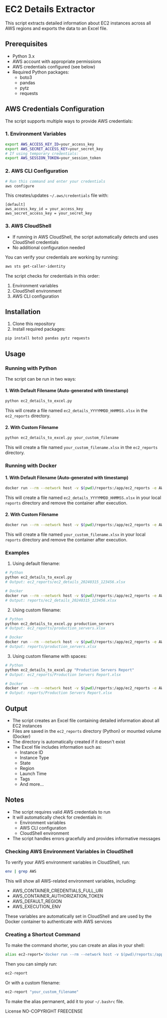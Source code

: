 # EC2 Details Extractor

This script extracts detailed information about EC2 instances across all AWS regions and exports the data to an Excel file.

## Prerequisites

- Python 3.x
- AWS account with appropriate permissions
- AWS credentials configured (see below)
- Required Python packages:
  - boto3
  - pandas
  - pytz
  - requests

## AWS Credentials Configuration

The script supports multiple ways to provide AWS credentials:

### 1. Environment Variables
```bash
export AWS_ACCESS_KEY_ID=your_access_key
export AWS_SECRET_ACCESS_KEY=your_secret_key
# If using temporary credentials:
export AWS_SESSION_TOKEN=your_session_token
```

### 2. AWS CLI Configuration
```bash
# Run this command and enter your credentials
aws configure
```
This creates/updates `~/.aws/credentials` file with:
```
[default]
aws_access_key_id = your_access_key
aws_secret_access_key = your_secret_key
```

### 3. AWS CloudShell
- If running in AWS CloudShell, the script automatically detects and uses CloudShell credentials
- No additional configuration needed

You can verify your credentials are working by running:
```bash
aws sts get-caller-identity
```

The script checks for credentials in this order:
1. Environment variables
2. CloudShell environment
3. AWS CLI configuration

## Installation

1. Clone this repository
2. Install required packages:
```bash
pip install boto3 pandas pytz requests
```

## Usage

### Running with Python

The script can be run in two ways:

#### 1. With Default Filename (Auto-generated with timestamp)
```bash
python ec2_details_to_excel.py
```
This will create a file named `ec2_details_YYYYMMDD_HHMMSS.xlsx` in the `ec2_reports` directory.

#### 2. With Custom Filename
```bash
python ec2_details_to_excel.py your_custom_filename
```
This will create a file named `your_custom_filename.xlsx` in the `ec2_reports` directory.

### Running with Docker

#### 1. With Default Filename (Auto-generated with timestamp)
```bash
docker run --rm --network host -v $(pwd)/reports:/app/ec2_reports -e AWS_CONTAINER_CREDENTIALS_FULL_URI=$AWS_CONTAINER_CREDENTIALS_FULL_URI -e AWS_CONTAINER_AUTHORIZATION_TOKEN=$AWS_CONTAINER_AUTHORIZATION_TOKEN -e AWS_DEFAULT_REGION=$AWS_DEFAULT_REGION aatef14/ec2-report:03
```
This will create a file named `ec2_details_YYYYMMDD_HHMMSS.xlsx` in your local `reports` directory and remove the container after execution.

#### 2. With Custom Filename
```bash
docker run --rm --network host -v $(pwd)/reports:/app/ec2_reports -e AWS_CONTAINER_CREDENTIALS_FULL_URI=$AWS_CONTAINER_CREDENTIALS_FULL_URI -e AWS_CONTAINER_AUTHORIZATION_TOKEN=$AWS_CONTAINER_AUTHORIZATION_TOKEN -e AWS_DEFAULT_REGION=$AWS_DEFAULT_REGION aatef14/ec2-report:03 "your_custom_filename"
```
This will create a file named `your_custom_filename.xlsx` in your local `reports` directory and remove the container after execution.

### Examples

1. Using default filename:
```bash
# Python
python ec2_details_to_excel.py
# Output: ec2_reports/ec2_details_20240315_123456.xlsx

# Docker
docker run --rm --network host -v $(pwd)/reports:/app/ec2_reports -e AWS_CONTAINER_CREDENTIALS_FULL_URI=$AWS_CONTAINER_CREDENTIALS_FULL_URI -e AWS_CONTAINER_AUTHORIZATION_TOKEN=$AWS_CONTAINER_AUTHORIZATION_TOKEN -e AWS_DEFAULT_REGION=$AWS_DEFAULT_REGION aatef14/ec2-report:03
# Output: reports/ec2_details_20240315_123456.xlsx
```

2. Using custom filename:
```bash
# Python
python ec2_details_to_excel.py production_servers
# Output: ec2_reports/production_servers.xlsx

# Docker
docker run --rm --network host -v $(pwd)/reports:/app/ec2_reports -e AWS_CONTAINER_CREDENTIALS_FULL_URI=$AWS_CONTAINER_CREDENTIALS_FULL_URI -e AWS_CONTAINER_AUTHORIZATION_TOKEN=$AWS_CONTAINER_AUTHORIZATION_TOKEN -e AWS_DEFAULT_REGION=$AWS_DEFAULT_REGION aatef14/ec2-report:03 "production_servers"
# Output: reports/production_servers.xlsx
```

3. Using custom filename with spaces:
```bash
# Python
python ec2_details_to_excel.py "Production Servers Report"
# Output: ec2_reports/Production Servers Report.xlsx

# Docker
docker run --rm --network host -v $(pwd)/reports:/app/ec2_reports -e AWS_CONTAINER_CREDENTIALS_FULL_URI=$AWS_CONTAINER_CREDENTIALS_FULL_URI -e AWS_CONTAINER_AUTHORIZATION_TOKEN=$AWS_CONTAINER_AUTHORIZATION_TOKEN -e AWS_DEFAULT_REGION=$AWS_DEFAULT_REGION aatef14/ec2-report:03 "Production Servers Report"
# Output: reports/Production Servers Report.xlsx
```

## Output

- The script creates an Excel file containing detailed information about all EC2 instances
- Files are saved in the `ec2_reports` directory (Python) or mounted volume (Docker)
- The directory is automatically created if it doesn't exist
- The Excel file includes information such as:
  - Instance ID
  - Instance Type
  - State
  - Region
  - Launch Time
  - Tags
  - And more...

## Notes

- The script requires valid AWS credentials to run
- It will automatically check for credentials in:
  - Environment variables
  - AWS CLI configuration
  - CloudShell environment
- The script handles errors gracefully and provides informative messages

### Checking AWS Environment Variables in CloudShell

To verify your AWS environment variables in CloudShell, run:
```bash
env | grep AWS
```

This will show all AWS-related environment variables, including:
- AWS_CONTAINER_CREDENTIALS_FULL_URI
- AWS_CONTAINER_AUTHORIZATION_TOKEN
- AWS_DEFAULT_REGION
- AWS_EXECUTION_ENV

These variables are automatically set in CloudShell and are used by the Docker container to authenticate with AWS services

### Creating a Shortcut Command

To make the command shorter, you can create an alias in your shell:

```bash
alias ec2-report='docker run --rm --network host -v $(pwd)/reports:/app/ec2_reports -e AWS_CONTAINER_CREDENTIALS_FULL_URI=$AWS_CONTAINER_CREDENTIALS_FULL_URI -e AWS_CONTAINER_AUTHORIZATION_TOKEN=$AWS_CONTAINER_AUTHORIZATION_TOKEN -e AWS_DEFAULT_REGION=$AWS_DEFAULT_REGION aatef14/ec2-report:03'
```

Then you can simply run:
```bash
ec2-report
```

Or with a custom filename:
```bash
ec2-report "your_custom_filename"
```

To make the alias permanent, add it to your `~/.bashrc` file.

License
NO-COPYRIGHT FREECENSE 